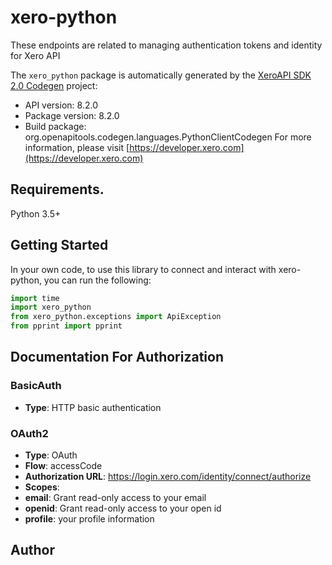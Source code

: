 # xero-python
These endpoints are related to managing authentication tokens and identity for Xero API

The `xero_python` package is automatically generated by the [XeroAPI SDK 2.0 Codegen](https://github.com/xero-github/xeroapi-sdk-codegen) project:

- API version: 8.2.0
- Package version: 8.2.0
- Build package: org.openapitools.codegen.languages.PythonClientCodegen
For more information, please visit [https://developer.xero.com](https://developer.xero.com)

## Requirements.

Python 3.5+

## Getting Started

In your own code, to use this library to connect and interact with xero-python,
you can run the following:

```python
import time
import xero_python
from xero_python.exceptions import ApiException
from pprint import pprint

```



## Documentation For Authorization


### BasicAuth

- **Type**: HTTP basic authentication

### OAuth2

- **Type**: OAuth
- **Flow**: accessCode
- **Authorization URL**: https://login.xero.com/identity/connect/authorize
- **Scopes**: 
 - **email**: Grant read-only access to your email
 - **openid**: Grant read-only access to your open id
 - **profile**: your profile information


## Author



